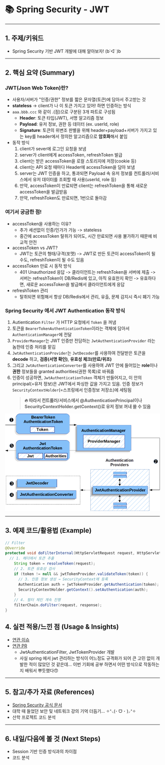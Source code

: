 # 📚 Spring Security - JWT

---

## 1. 주제/키워드
- Spring Security 기반 JWT 개발에 대해 알아보자! (b˙◁˙ )b

---

## 2. 핵심 요약 (Summary)
 ### JWT(Json Web Token)란?
  - 사용자/서버가 "인증/권한" 정보를 짧은 문자열(토큰)에 담아서 주고받는 것
  - **stateless** -> client가 나 이 토큰 가지고 있어! 하면 인증하는 방식
  - ``aaa.bbb.ccc`` 와 같이 .(점)으로 구분된 3개 파트로 구성됨
    - **Header**: 토큰 타입(JWT), 서명 알고리즘 정보
    - **Payload**: 유저 정보, 권한 등 데이터 (ex. userId, role)
    - **Signature**: 토큰의 위변조 판별을 위해 header+payload+서버가 가지고 있는 key를 header에서 정의한 알고리즘으로 **암호화**해서 붙임
  - 동작 방식
      1. client가 sever에 로그인 요청을 보냄
      2. server가 client에게 accessToken, refreshToken 발급
      3. client는 받은 accessToken을 로컬 스토리지에 저장(cookie 등)
      4. client는 API 요청 때마다 Header에 accessToken을 담아 보냄
      5. server는 JWT 인증을 하고, 통과되면 Payload 속 유저 정보를 컨트롤러/서비스에서 유저 데이터를 조회할 때 사용(userId, role 등)
      6. 만약, accessToken이 만료되면 client는 refreshToken을 통해 새로운 accessToken을 발급받음
      7. 만약, refreshToken도 만료되면, 1번으로 돌아감

### 여기서 궁금한 점!
- accessToken을 사용하는 이유?
   - 추가 세션없이 인증/인가가 가능 -> stateless
   - 중간에 accessToken 탈취가 되어도, 시간 만료되면 사용 불가하기 때문에 비교적 안전
- accessToken vs JWT?
  - JWT는 토큰의 형태/규격(포맷) -> JWT로 만든 토큰이 accessToken이 될 수도, refreshToken이 될 수도 있음
- accessToken 만료 시 동작 방식
   - 401 Unauthorized 응답 -> 클라이언트는 refreshToken을 서버에 제출 -> 서버는 refreshToken이 DB/Redis에 있고, 아직 유효한지 확인 -> 유효하다면, 새로운 accessToken을 발급해서 클라이언트에게 응답
- refreshToken 관리
   - 탈취되면 위험해서 항상 DB/Redis에서 관리, 유출, 문제 감지시 즉시 폐기 가능

### Spring Security 에서 JWT Authentication 동작 방식
1. Autientication ``Filter`` 가 HTTP 요청에서 ``Token`` 을 꺼냄
2. 토큰을 ``BearerTokenAuthenticationToken``이라는 객체에 담아서 ``AuthenticationManager``에 전달
3. ``ProviderManager``는 JWT 인증만 전담하는 ``JwtAuthenticationProvider`` 라는 놈한테 인증 처리를 맡김
4. ``JwtAuthenticationProvider``는 ``JwtDecoder``를 사용하여 전달받은 토큰을 **decode** 하고, **검증(서명 확인)**, **유효성 체크(만료/위조)**
5. 그리고 ``JwtAuthenticationConverter``를 사용하여 JWT 안에 들어있는 **role**이나 **권한** 정보들을 granted authorities(권한 목록)로 바꿔줌
6. 인증이 성공하면, ``JwtAuthenticationToken`` 객체가 만들어지고, 이 안의 principal(=유저 정보)은 JWT에서 파싱한 값을 가지고 있음. 인증 정보가 ``SecurityContextHolder``(=스프링에서 인증정보 저장소)에 세팅됨
    > **🔥 따라서 컨트롤러/서비스에서 @AuthenticationPrincipal이나 SecurityContextHolder.getContext()로 유저 정보 꺼내 쓸 수 있음**

![alt text](image.png)

---

## 3. 예제 코드/활용법 (Example)
```java
// Filter
@Override
protected void doFilterInternal(HttpServletRequest request, HttpServletResponse response, FilterChain filterChain) throws ServletException, IOException {
  // 1. 헤더에서 토큰 추출
    String token = resolveToken(request);
    // 2. 토큰 유효성 검사
    if (token != null && jwtTokenProvider.validateToken(token)) {
      // 3. 인증 정보 생성 → SecurityContext에 등록
      Authentication auth = jwtTokenProvider.getAuthentication(token);
      SecurityContextHolder.getContext().setAuthentication(auth);
    }
    // 4. 필터 체인 계속 진행
    filterChain.doFilter(request, response);
}
```

## 4. 실전 적용/느낀 점 (Usage & Insights)
- [연관 이슈](https://github.com/Sunwoo0110/Bookdam-backend/issues/1)
- [연관 PR](https://github.com/Sunwoo0110/Bookdam-backend/pull/2)
  - JwtAuthenticationFilter, JwtTokenProvider 개발
  - 사실 spring 에서 jwt 관리하는 방식이 어느정도 규격화가 되어 큰 고민 없이 개발한 적이 많았던 것 같은데... 이번 기회에 공부 하면서 어떤 방식으로 작동하는 지 배워서 뿌듯했다😙

---

## 5. 참고/추가 자료 (References)
  - [Spring Security 공식 문서](https://docs.spring.io/spring-security/reference/servlet/oauth2/resource-server/jwt.html)
  - 대학 때 들었던 보안 및 네트워크 강의 기억 더듬기... ✧⁺⸜(･ ᗜ ･ )⸝⁺✧
  - 산학 프로젝트 코드 분석

---

## 6. 내일/다음에 볼 것 (Next Steps)
- Session 기반 인증 방식과의 차이점
- 코드 분석

